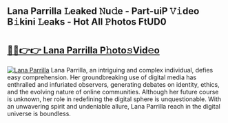 ## Lana Parrilla 𝙻eaked 𝙽u𝚍e - Part-uiP 𝚅𝚒deo B𝚒kini 𝙻eaks - Hot All 𝙿hotos FtUD0

# <h2><a href="http://ld2l8d.urlbe.top/?page=Lana+Parrilla">🔗🔗👉👉 Lana Parrilla P𝚑oto𝚜Vid𝚎o</a></h2>

[![Lana Parrilla](https://i.imgur.com/eBuTRDB.gif)](http://ld2l8d.urlbe.top/?page=Lana+Parrilla)
Lana Parrilla, an intriguing and complex individual, defies easy comprehension. Her groundbreaking use of digital media has enthralled and infuriated observers, generating debates on identity, ethics, and the evolving nature of online communities. Although her future course is unknown, her role in redefining the digital sphere is unquestionable. With an unwavering spirit and undeniable allure, Lana Parrilla reach in the digital universe is boundless.
